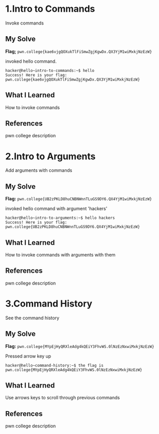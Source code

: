 # 1.Intro to Commands
Invoke commands

## My Solve
**Flag;** `pwn.college{kae6vjgQOXukTlFiSmwZgjKgwDx.QX3YjM1wiMxkjNzEzW}`

invoked hello command.

```
hacker@hello~intro-to-commands:~$ hello
Success! Here is your flag:
pwn.college{kae6vjgQOXukTlFiSmwZgjKgwDx.QX3YjM1wiMxkjNzEzW}
```

## What I Learned
How to invoke commands

## References
pwn college description

# 2.Intro to Arguments
Add arguments with commands

## My Solve
**Flag:** `pwn.college{UB2zPKLD8huCNBNWnnTLuGS9DY6.QX4YjM1wiMxkjNzEzW}`

invoked hello command with argument 'hackers'


```
hacker@hello~intro-to-arguments:~$ hello hackers
Success! Here is your flag:
pwn.college{UB2zPKLD8huCNBNWnnTLuGS9DY6.QX4YjM1wiMxkjNzEzW}
```

## What I Learned
How to invoke commands with arguments with them

## References
pwn college description

# 3.Command History
See the command history

## My Solve
**Flag:** `pwn.college{MYpEjHyQRXleAdg4kQEiY3FhvWS.0lNzEzNxwiMxkjNzEzW}`

Pressed arrow key up

```hacker@hello~command-history:~$ the flag is pwn.college{MYpEjHyQRXleAdg4kQEiY3FhvWS.0lNzEzNxwiMxkjNzEzW}```

## What I Learned
Use arrows keys to scroll through previous commands

## References
pwn college description
